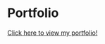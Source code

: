 # Portfolio

[Click here to view my portfolio!](https://ashleyw27.github.io/updated_portfolio/home.html)

